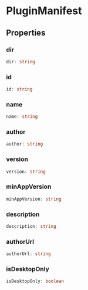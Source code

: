 # PluginManifest



## Properties

### dir

```ts
dir: string
```



### id

```ts
id: string
```



### name

```ts
name: string
```



### author

```ts
author: string
```



### version

```ts
version: string
```



### minAppVersion

```ts
minAppVersion: string
```



### description

```ts
description: string
```



### authorUrl

```ts
authorUrl: string
```



### isDesktopOnly

```ts
isDesktopOnly: boolean
```




